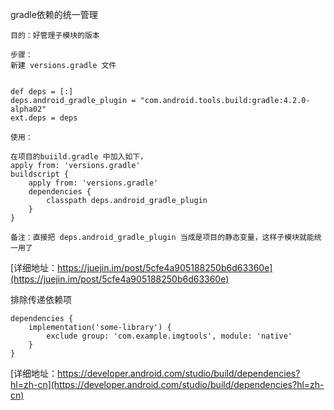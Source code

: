 
gradle依赖的统一管理
```
目的：好管理子模块的版本

步骤：
新建 versions.gradle 文件


def deps = [:]
deps.android_gradle_plugin = "com.android.tools.build:gradle:4.2.0-alpha02"
ext.deps = deps

使用：

在项目的buiild.gradle 中加入如下，
apply from: 'versions.gradle'
buildscript {
    apply from: 'versions.gradle'
    dependencies {
        classpath deps.android_gradle_plugin
    }
}

备注：直接把 deps.android_gradle_plugin 当成是项目的静态变量，这样子模块就能统一用了
```
[详细地址：https://juejin.im/post/5cfe4a905188250b6d63360e](https://juejin.im/post/5cfe4a905188250b6d63360e)

排除传递依赖项
```
dependencies {
    implementation('some-library') {
        exclude group: 'com.example.imgtools', module: 'native'
    }
}
```
[详细地址：https://developer.android.com/studio/build/dependencies?hl=zh-cn](https://developer.android.com/studio/build/dependencies?hl=zh-cn)